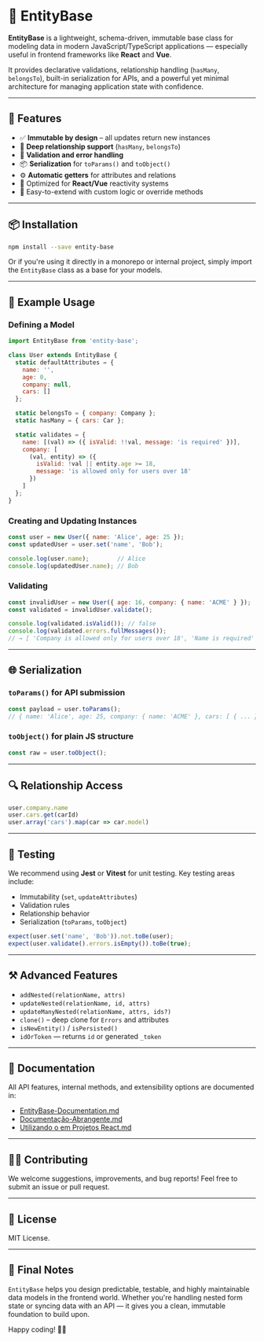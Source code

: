 # 🧩 EntityBase

**EntityBase** is a lightweight, schema-driven, immutable base class for modeling data in modern JavaScript/TypeScript applications — especially useful in frontend frameworks like **React** and **Vue**.

It provides declarative validations, relationship handling (`hasMany`, `belongsTo`), built-in serialization for APIs, and a powerful yet minimal architecture for managing application state with confidence.

---

## 🚀 Features

- ✅ **Immutable by design** – all updates return new instances
- 🔁 **Deep relationship support** (`hasMany`, `belongsTo`)
- 🧪 **Validation and error handling**
- 📦 **Serialization** for `toParams()` and `toObject()`
- ⚙️ **Automatic getters** for attributes and relations
- 🧠 Optimized for **React/Vue** reactivity systems
- 🧼 Easy-to-extend with custom logic or override methods

---

## 📦 Installation

```bash
npm install --save entity-base
```

Or if you're using it directly in a monorepo or internal project, simply import the `EntityBase` class as a base for your models.

---

## 🧱 Example Usage

### Defining a Model

```js
import EntityBase from 'entity-base';

class User extends EntityBase {
  static defaultAttributes = {
    name: '',
    age: 0,
    company: null,
    cars: []
  };

  static belongsTo = { company: Company };
  static hasMany = { cars: Car };

  static validates = {
    name: [(val) => ({ isValid: !!val, message: 'is required' })],
    company: [
      (val, entity) => ({
        isValid: !val || entity.age >= 18,
        message: 'is allowed only for users over 18'
      })
    ]
  };
}
```

### Creating and Updating Instances

```js
const user = new User({ name: 'Alice', age: 25 });
const updatedUser = user.set('name', 'Bob');

console.log(user.name);        // Alice
console.log(updatedUser.name); // Bob
```

### Validating

```js
const invalidUser = new User({ age: 16, company: { name: 'ACME' } });
const validated = invalidUser.validate();

console.log(validated.isValid()); // false
console.log(validated.errors.fullMessages());
// → [ 'Company is allowed only for users over 18', 'Name is required' ]
```

---

## 🌐 Serialization

### `toParams()` for API submission

```js
const payload = user.toParams();
// { name: 'Alice', age: 25, company: { name: 'ACME' }, cars: [ { ... }, ... ] }
```

### `toObject()` for plain JS structure

```js
const raw = user.toObject();
```

---

## 🔍 Relationship Access

```js
user.company.name
user.cars.get(carId)
user.array('cars').map(car => car.model)
```

---

## 🧪 Testing

We recommend using **Jest** or **Vitest** for unit testing. Key testing areas include:

- Immutability (`set`, `updateAttributes`)
- Validation rules
- Relationship behavior
- Serialization (`toParams`, `toObject`)

```js
expect(user.set('name', 'Bob')).not.toBe(user);
expect(user.validate().errors.isEmpty()).toBe(true);
```

---

## ⚒️ Advanced Features

- `addNested(relationName, attrs)`
- `updateNested(relationName, id, attrs)`
- `updateManyNested(relationName, attrs, ids?)`
- `clone()` – deep clone for `Errors` and attributes
- `isNewEntity()` / `isPersisted()`
- `idOrToken` — returns `id` or generated `_token`

---

## 📘 Documentation

All API features, internal methods, and extensibility options are documented in:

- [EntityBase-Documentation.md](docs/documentacao-abrangente.md)
- [Documentação-Abrangente.md](docs/entity_base-documentation.md)
- [Utilizando o em Projetos React.md](docs/utilizando-em-projetos-react.md)

---

## 👨‍💻 Contributing

We welcome suggestions, improvements, and bug reports! Feel free to submit an issue or pull request.

---

## 📄 License

MIT License.

---

## 🧠 Final Notes

`EntityBase` helps you design predictable, testable, and highly maintainable data models in the frontend world. Whether you're handling nested form state or syncing data with an API — it gives you a clean, immutable foundation to build upon.

Happy coding! 🔨🤖

